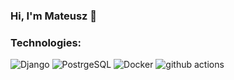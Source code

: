 ### Hi, I'm Mateusz 👋

<h3> Technologies: </h3>
<p>
  <img alt="Django" src="https://img.shields.io/badge/-Django-092E20?style=for-the-badge&logo=django&logoColor=green" />
  <img alt="PostrgeSQL" src="https://img.shields.io/badge/postgresql-4169e1?style=for-the-badge&logo=postgresql&logoColor=green" />
  <img alt="Docker" src="https://img.shields.io/badge/-Docker-46a2f1?style=for-the-badge&logo=docker&logoColor=green" />
  <img alt="github actions" src="https://img.shields.io/badge/-Github_Actions-2088FF?style=for-the-badge&logo=github-actions&logoColor=white" />
</p>
<!--
**m-miler/m-miler** is a ✨ _special_ ✨ repository because its `README.md` (this file) appears on your GitHub profile.

Here are some ideas to get you started:

- 🔭 I’m currently working on ...
- 🌱 I’m currently learning ...
- 👯 I’m looking to collaborate on ...
- 🤔 I’m looking for help with ...
- 💬 Ask me about ...
- 📫 How to reach me: ...
- 😄 Pronouns: ...
- ⚡ Fun fact: ...
-->
